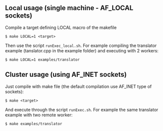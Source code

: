 ## Local usage (single machine - AF_LOCAL sockets)
Compile a target defining LOCAL macro of the makefile

    $ make LOCAL=1 <target>
 
Then use the script `runExec_local.sh`. For example compiling the translator example (tanslator.cpp in the example folder) and executing with 2 workers:

    $ make LOCAL=1 examples/translator

## Cluster usage (using AF_INET sockets)
Just compile with make file (the default compilation use AF_INET type of sockets):

    $ make <target>
   And execute through the script `runExec.sh`. For example the same translator example with two remote worker:

    $ make examples/translator
